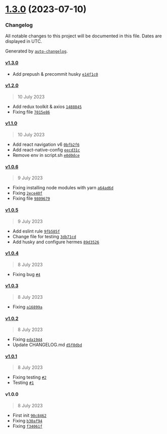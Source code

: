 # [1.3.0](https://github.com/archimondee/react-native-71-template/compare/v1.2.0...v1.3.0) (2023-07-10)

### Changelog

All notable changes to this project will be documented in this file. Dates are displayed in UTC.

Generated by [`auto-changelog`](https://github.com/CookPete/auto-changelog).

#### [v1.3.0](https://github.com/Archimondee/react-native-71-template/compare/v1.2.0...v1.3.0)

- Add prepush & precommit husky [`e14f1c0`](https://github.com/Archimondee/react-native-71-template/commit/e14f1c0e60911044c60e77d6fa514e38fee7e69a)

#### [v1.2.0](https://github.com/Archimondee/react-native-71-template/compare/v1.1.0...v1.2.0)

> 10 July 2023

- Add redux toolkit & axios [`1488845`](https://github.com/Archimondee/react-native-71-template/commit/14888451b069575cc237db8f530fce8b813bba90)
- Fixing file [`7015e86`](https://github.com/Archimondee/react-native-71-template/commit/7015e86e32a2cee4bdfd62f893980baad77e6a46)

#### [v1.1.0](https://github.com/Archimondee/react-native-71-template/compare/v1.0.6...v1.1.0)

> 10 July 2023

- Add react navigation v6 [`0bfb2f6`](https://github.com/Archimondee/react-native-71-template/commit/0bfb2f650ffadd07afb676dee9ff8cbc5516eaa9)
- Add react-native-config [`eecd31c`](https://github.com/Archimondee/react-native-71-template/commit/eecd31c80e209bba890c4be4f69e3a4e6f2d1cfc)
- Remove env in script.sh [`e0d0dce`](https://github.com/Archimondee/react-native-71-template/commit/e0d0dce2fd378b028b9cd14d0d3b689fe92fb703)

#### [v1.0.6](https://github.com/Archimondee/react-native-71-template/compare/v1.0.5...v1.0.6)

> 9 July 2023

- Fixing installing node modules with yarn [`a64ad6d`](https://github.com/Archimondee/react-native-71-template/commit/a64ad6d5a0260af30e79053a7961051115eadce6)
- Fixing [`2ece40f`](https://github.com/Archimondee/react-native-71-template/commit/2ece40f897761e04b21b3d7214297e5bc2273bfd)
- Fixing file [`9809679`](https://github.com/Archimondee/react-native-71-template/commit/9809679da2866f08e3cfb63b82aba82a9f10d056)

#### [v1.0.5](https://github.com/Archimondee/react-native-71-template/compare/v1.0.4...v1.0.5)

> 9 July 2023

- Add eslint rule [`9fb585f`](https://github.com/Archimondee/react-native-71-template/commit/9fb585f60c30b094bd55b5ebc07c77633632d227)
- Change file for testing [`3db71cd`](https://github.com/Archimondee/react-native-71-template/commit/3db71cd93ddfe61ae27c673fb66bf25bf7ee628b)
- Add husky and configure hermes [`89d3526`](https://github.com/Archimondee/react-native-71-template/commit/89d3526c530e620dc4e13e40511b344e3e8a6023)

#### [v1.0.4](https://github.com/Archimondee/react-native-71-template/compare/v1.0.3...v1.0.4)

> 8 July 2023

- Fixing bug [`#4`](https://github.com/Archimondee/react-native-71-template/pull/4)

#### [v1.0.3](https://github.com/Archimondee/react-native-71-template/compare/v1.0.2...v1.0.3)

> 8 July 2023

- Fixing [`a16899a`](https://github.com/Archimondee/react-native-71-template/commit/a16899a739c3e0a119830bc8252bfe6e46a5ba72)

#### [v1.0.2](https://github.com/Archimondee/react-native-71-template/compare/v1.0.1...v1.0.2)

> 8 July 2023

- Fixing [`eda1944`](https://github.com/Archimondee/react-native-71-template/commit/eda19440d16ccca77cc1ae981a8f6d02b30fab0d)
- Update CHANGELOG.md [`d5f0dbd`](https://github.com/Archimondee/react-native-71-template/commit/d5f0dbda8197bd50fff0599a484f2ec2aeaf8cb6)

#### [v1.0.1](https://github.com/Archimondee/react-native-71-template/compare/v1.0.0...v1.0.1)

> 8 July 2023

- Fixing testing [`#2`](https://github.com/Archimondee/react-native-71-template/pull/2)
- Testing [`#1`](https://github.com/Archimondee/react-native-71-template/pull/1)

#### v1.0.0

> 8 July 2023

- First init [`90c8462`](https://github.com/Archimondee/react-native-71-template/commit/90c8462830d1c5119625195883bfcecfd7103992)
- Fixing [`b30af94`](https://github.com/Archimondee/react-native-71-template/commit/b30af94e0cad4a60041156dd5511f9d8675d0cee)
- Fixing [`f34061f`](https://github.com/Archimondee/react-native-71-template/commit/f34061f90e59dcab8fe039c07756d2861e627a1a)
